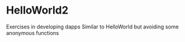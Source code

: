 # HelloWorld2
Exercises in developing dapps
Similar to HelloWorld but avoiding some anonymous functions
